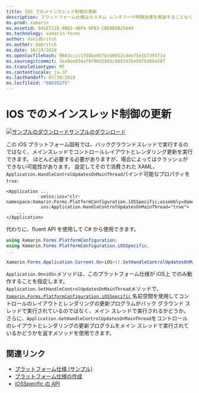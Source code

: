 ```yaml
---
title: IOS でのメインスレッド制御の更新
description: プラットフォーム仕様はカスタム レンダラーや特殊効果を実装することなく、特定のプラットフォームでのみ利用できる機能の使用を可能にします。 この記事では、メインスレッドでコントロールのレイアウトとレンダリングの更新を実行できるようにする iOS プラットフォーム固有のを使用する方法について説明します。
ms.prod: xamarin
ms.assetid: 945E711D-9BD2-4BF9-9FB3-CBE0D5B25A49
ms.technology: xamarin-forms
author: davidbritch
ms.author: dabritch
ms.date: 10/24/2018
ms.openlocfilehash: 9603cccc1f08be057bc66012cdde75e1b7391f1a
ms.sourcegitcommit: 3ea9ee034af9790d2b0dc0893435e997bd06e587
ms.translationtype: MT
ms.contentlocale: ja-JP
ms.lasthandoff: 07/30/2019
ms.locfileid: "68655275"
---
```

# <a name="main-thread-control-updates-on-ios"></a>IOS でのメインスレッド制御の更新

[![サンプルのダウンロード](~/media/shared/download.png)サンプルのダウンロード](https://docs.microsoft.com/samples/xamarin/xamarin-forms-samples/userinterface-platformspecifics)

この iOS プラットフォーム固有では、バックグラウンドスレッドで実行するのではなく、メインスレッドでコントロールレイアウトとレンダリング更新を実行できます。 ほとんど必要する必要がありますが、場合によってはクラッシュができない可能性があります。 設定してそので消費された XAML、`Application.HandleControlUpdatesOnMainThread`バインド可能なプロパティを`true`:

```xaml
<Application ...
             xmlns:ios="clr-namespace:Xamarin.Forms.PlatformConfiguration.iOSSpecific;assembly=Xamarin.Forms.Core"
             ios:Application.HandleControlUpdatesOnMainThread="true">
    ...
</Application>
```

代わりに、fluent API を使用して C# から使用できます。

```csharp
using Xamarin.Forms.PlatformConfiguration;
using Xamarin.Forms.PlatformConfiguration.iOSSpecific;
...

Xamarin.Forms.Application.Current.On<iOS>().SetHandleControlUpdatesOnMainThread(true);
```

`Application.On<iOS>`メソッドは、このプラットフォーム仕様が iOS上 でのみ動作することを指定します。 `Application.SetHandleControlUpdatesOnMainThread`メソッドで、 [ `Xamarin.Forms.PlatformConfiguration.iOSSpecific` ](xref:Xamarin.Forms.PlatformConfiguration.iOSSpecific)名前空間を使用してコントロールのレイアウトとレンダリングの更新プログラムがバック グラウンド スレッドで実行されているのではなく、メイン スレッドで実行されるかどうか。 さらに、`Application.GetHandleControlUpdatesOnMainThread`をコントロールのレイアウトとレンダリングの更新プログラムをメイン スレッドで実行されているかどうかを返すメソッドを使用できます。

## <a name="related-links"></a>関連リンク

- [プラットフォーム仕様 (サンプル)](https://docs.microsoft.com/samples/xamarin/xamarin-forms-samples/userinterface-platformspecifics)
- [プラットフォーム仕様の作成](~/xamarin-forms/platform/platform-specifics/index.md#creating-platform-specifics)
- [iOSSpecific の API](xref:Xamarin.Forms.PlatformConfiguration.iOSSpecific)
